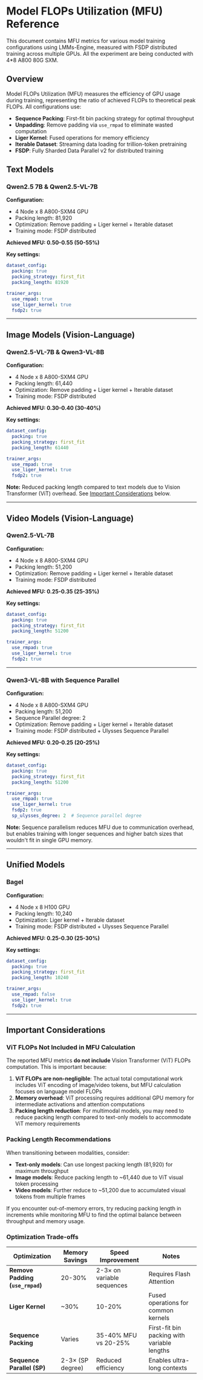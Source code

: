 # Model FLOPs Utilization (MFU) Reference

This document contains MFU metrics for various model training configurations using LMMs-Engine, measured with FSDP distributed training across multiple GPUs. All the experiment are being conducted with 4*8 A800 80G SXM.

## Overview

Model FLOPs Utilization (MFU) measures the efficiency of GPU usage during training, representing the ratio of achieved FLOPs to theoretical peak FLOPs. All configurations use:
- **Sequence Packing**: First-fit bin packing strategy for optimal throughput
- **Unpadding**: Remove padding via `use_rmpad` to eliminate wasted computation
- **Liger Kernel**: Fused operations for memory efficiency
- **Iterable Dataset**: Streaming data loading for trillion-token pretraining
- **FSDP**: Fully Sharded Data Parallel v2 for distributed training

## Text Models

### Qwen2.5 7B & Qwen2.5-VL-7B

**Configuration:**

- 4 Node x 8 A800-SXM4 GPU 
- Packing length: 81,920
- Optimization: Remove padding + Liger kernel + Iterable dataset
- Training mode: FSDP distributed

**Achieved MFU: 0.50-0.55 (50-55%)**

**Key settings:**
```yaml
dataset_config:
  packing: true
  packing_strategy: first_fit
  packing_length: 81920

trainer_args:
  use_rmpad: true
  use_liger_kernel: true
  fsdp2: true
```

---

## Image Models (Vision-Language)

### Qwen2.5-VL-7B & Qwen3-VL-8B

**Configuration:**

- 4 Node x 8 A800-SXM4 GPU
- Packing length: 61,440
- Optimization: Remove padding + Liger kernel + Iterable dataset
- Training mode: FSDP distributed

**Achieved MFU: 0.30-0.40 (30-40%)**

**Key settings:**
```yaml
dataset_config:
  packing: true
  packing_strategy: first_fit
  packing_length: 61440

trainer_args:
  use_rmpad: true
  use_liger_kernel: true
  fsdp2: true
```

**Note:** Reduced packing length compared to text models due to Vision Transformer (ViT) overhead. See [Important Considerations](#important-considerations) below.

---

## Video Models (Vision-Language)

### Qwen2.5-VL-7B

**Configuration:**

- 4 Node x 8 A800-SXM4 GPU
- Packing length: 51,200
- Optimization: Remove padding + Liger kernel + Iterable dataset
- Training mode: FSDP distributed

**Achieved MFU: 0.25-0.35 (25-35%)**

**Key settings:**
```yaml
dataset_config:
  packing: true
  packing_strategy: first_fit
  packing_length: 51200

trainer_args:
  use_rmpad: true
  use_liger_kernel: true
  fsdp2: true
```

---

### Qwen3-VL-8B with Sequence Parallel

**Configuration:**

- 4 Node x 8 A800-SXM4 GPU
- Packing length: 51,200
- Sequence Parallel degree: 2
- Optimization: Remove padding + Liger kernel + Iterable dataset
- Training mode: FSDP distributed + Ulysses Sequence Parallel

**Achieved MFU: 0.20-0.25 (20-25%)**

**Key settings:**
```yaml
dataset_config:
  packing: true
  packing_strategy: first_fit
  packing_length: 51200

trainer_args:
  use_rmpad: true
  use_liger_kernel: true
  fsdp2: true
  sp_ulysses_degree: 2  # Sequence parallel degree
```

**Note:** Sequence parallelism reduces MFU due to communication overhead, but enables training with longer sequences and higher batch sizes that wouldn't fit in single GPU memory.

---

## Unified Models

### Bagel

**Configuration:**

- 4 Node x 8 H100 GPU
- Packing length: 10,240
- Optimization: Liger kernel + Iterable dataset
- Training mode: FSDP distributed + Ulysses Sequence Parallel

**Achieved MFU: 0.25-0.30 (25-30%)**

**Key settings:**
```yaml
dataset_config:
  packing: true
  packing_strategy: first_fit
  packing_length: 10240

trainer_args:
  use_rmpad: false
  use_liger_kernel: true
  fsdp2: true
```

---

## Important Considerations

### ViT FLOPs Not Included in MFU Calculation

The reported MFU metrics **do not include** Vision Transformer (ViT) FLOPs computation. This is important because:

1. **ViT FLOPs are non-negligible**: The actual total computational work includes ViT encoding of image/video tokens, but MFU calculation focuses on language model FLOPs
2. **Memory overhead**: ViT processing requires additional GPU memory for intermediate activations and attention computations
3. **Packing length reduction**: For multimodal models, you may need to reduce packing length compared to text-only models to accommodate ViT memory requirements

### Packing Length Recommendations

When transitioning between modalities, consider:

- **Text-only models**: Can use longest packing length (81,920) for maximum throughput
- **Image models**: Reduce packing length to ~61,440 due to ViT visual token processing
- **Video models**: Further reduce to ~51,200 due to accumulated visual tokens from multiple frames

If you encounter out-of-memory errors, try reducing packing length in increments while monitoring MFU to find the optimal balance between throughput and memory usage.

### Optimization Trade-offs

| Optimization | Memory Savings | Speed Improvement | Notes |
|-------------|-----------------|-------------------|-------|
| **Remove Padding (`use_rmpad`)** | 20-30% | 2-3× on variable sequences | Requires Flash Attention |
| **Liger Kernel** | ~30% | 10-20% | Fused operations for common kernels |
| **Sequence Packing** | Varies | 35-40% MFU vs 20-25% | First-fit bin packing with variable lengths |
| **Sequence Parallel (SP)** | 2-3× (SP degree) | Reduced efficiency | Enables ultra-long contexts |
